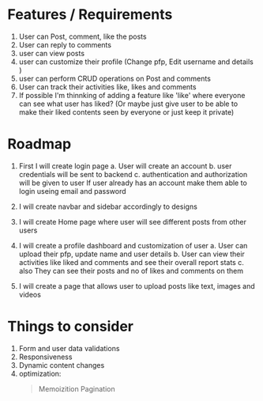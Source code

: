 # Features / Requirements
1. User can Post, comment, like the posts
2. User can reply to comments
3. user can view posts
4. user can customize their profile (Change pfp, Edit username and details )
5. user can perform CRUD operations on Post and comments
6. User can track their activities like, likes and comments 
7. If possible I'm thinnking of adding a feature like 'like' where everyone can see what user has liked?
   (Or maybe just give user to be able to make their liked contents seen by everyone or just keep it private)

# Roadmap
1. First I will create login page
  a. User will create an account 
  b. user credentials will be sent to backend
  c. authentication and authorization will be given to user
   If user already has an account make them able to login useing email and password

2. I will create navbar and sidebar accordingly to designs   

3. I will create Home page where user will see different posts from other users

4. I will create a profile dashboard and customization of user
   a. User can upload their pfp, update name and user details
   b. User can view their activities like liked and comments and see their overall report stats
   c. also They can see their posts and no of likes and comments on them 

5. I will create a page that allows user to upload posts like text, images and videos

# Things to consider                                                                             
1. Form and user data validations
2. Responsiveness
3. Dynamic content changes
4. optimization:
   > Memoizition
   > Pagination
